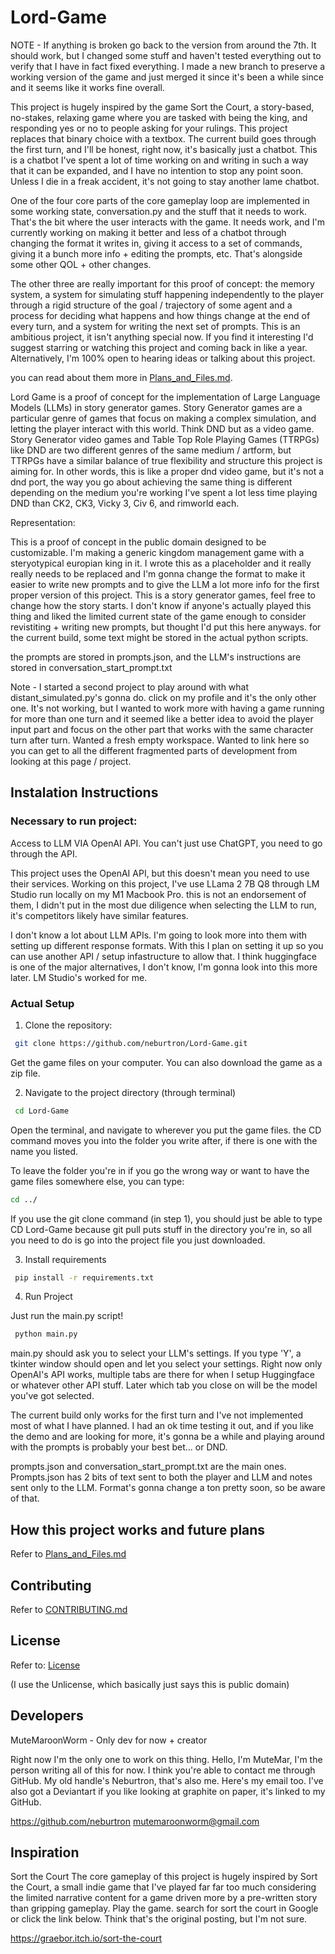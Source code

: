 # Lord-Game

NOTE - If anything is broken go back to the version from around the 7th. It should work, but I changed some stuff and haven't tested everything out to verify that I have in fact fixed everything. I made a new branch to preserve a working version of the game and just merged it since it's been a while since and it seems like it works fine overall. 



This project is hugely inspired by the game Sort the Court, a story-based, no-stakes, relaxing game where you are tasked with being the king, and responding yes or no to people asking for your rulings. This project replaces that binary choice with a textbox. The current build goes through the first turn, and I'll be honest, right now, it's basically just a chatbot. This is a chatbot I've spent a lot of time working on and writing in such a way that it can be expanded, and I have no intention to stop any point soon. Unless I die in a freak accident, it's not going to stay another lame chatbot. 

One of the four core parts of the core gameplay loop are implemented in some working state, conversation.py and the stuff that it needs to work. That's the bit where the user interacts with the game. It needs work, and I'm currently working on making it better and less of a chatbot through changing the format it writes in, giving it access to a set of commands, giving it a bunch more info + editing the prompts, etc. That's alongside some other QOL + other changes.

The other three are really important for this proof of concept: the memory system, a system for simulating stuff happening independently to the player through a rigid structure of the goal / trajectory of some agent and a process for deciding what happens and how things change at the end of every turn, and a system for writing the next set of prompts. This is an ambitious project, it isn't anything special now. If you find it interesting I'd suggest starring or watching this project and coming back in like a year. Alternatively, I'm 100% open to hearing ideas or talking about this project.

you can read about them more in [Plans_and_Files.md](Plans_and_files.md).


Lord Game is a proof of concept for the implementation of Large Language Models (LLMs) in story generator games. Story Generator games are a particular genre of games that focus on making a complex simulation, and letting the player interact with this world. Think DND but as a video game. Story Generator video games and Table Top Role Playing Games (TTRPGs) like DND are two different genres of the same medium / artform, but TTRPGs have a similar balance of true flexibility and structure this project is aiming for. In other words, this is like a proper dnd video game, but it's not a dnd port, the way you go about achieving the same thing is different depending on the medium you're working I've spent a lot less time playing DND than CK2, CK3, Vicky 3, Civ 6, and rimworld each. 

Representation:

This is a proof of concept in the public domain designed to be customizable. I'm making a generic kingdom management game with a steryotypical europian king in it. I wrote this as a placeholder and it really really needs to be replaced and I'm gonna change the format to make it easier to write new prompts and to give the LLM a lot more info for the first proper version of this project. This is a story generator games, feel free to change how the story starts. I don't know if anyone's actually played this thing and liked the limited current state of the game enough to consider revistiting + writing new prompts, but thought I'd put this here anyways. for the current build, some text might be stored in the actual python scripts.

 the prompts are stored in prompts.json, and the LLM's instructions are stored in conversation_start_prompt.txt

Note - I started a second project to play around with what distant_simulated.py's gonna do. click on my profile and it's the only other one. It's not working, but I wanted to work more with having a game running for more than one turn and it seemed like a better idea to avoid the player input part and focus on the other part that works with the same character turn after turn. Wanted a fresh empty workspace. Wanted to link here so you can get to all the different fragmented parts of development from looking at this page / project. 

## Instalation Instructions

### Necessary to run project:

Access to LLM VIA OpenAI API. You can't just use ChatGPT, you need to go through the API.

This project uses the OpenAI API, but this doesn't mean you need to use their services. Working on this project, I've use LLama 2 7B Q8 through LM Studio run locally on my M1 Macbook Pro. this is not an endorsement of them, I didn't put in the most due diligence when selecting the LLM to run, it's competitors likely have similar features. 

I don't know a lot about LLM APIs. I'm going to look more into them with setting up different response formats. With this I plan on setting it up so you can use another API / setup infastructure to allow that. I think huggingface is one of the major alternatives, I don't know, I'm gonna look into this more later. LM Studio's worked for me.


### Actual Setup

1. Clone the repository:

```bash
 git clone https://github.com/neburtron/Lord-Game.git
```

Get the game files on your computer. You can also download the game as a zip file.

2. Navigate to the project directory (through terminal)

```bash
 cd Lord-Game
```

Open the terminal, and navigate to wherever you put the game files. the CD command moves you into the folder you write after, if there is one with the name you listed. 

To leave the folder you're in if you go the wrong way or want to have the game files somewhere else, you can type:
```bash
cd ../
```

If you use the git clone command (in step 1), you should just be able to type CD Lord-Game because git pull puts stuff in the directory you're in, so all you need to do is go into the project file you just downloaded.

3. Install requirements

```bash
 pip install -r requirements.txt
```

4. Run Project

Just run the main.py script!

```bash
 python main.py
```

main.py should ask you to select your LLM's settings. If you type 'Y', a tkinter window should open and let you select your settings. Right now only OpenAI's API works, multiple tabs are there for when I setup Huggingface or whatever other API stuff. Later which tab you close on will be the model you've got selected. 

The current build only works for the first turn and I've not implemented most of what I have planned. I had an ok time testing it out, and if you like the demo and are looking for more, it's gonna be a while and playing around with the prompts is probably your best bet... or DND. 

prompts.json and conversation_start_prompt.txt are the main ones. Prompts.json has 2 bits of text sent to both the player and LLM and notes sent only to the LLM. Format's gonna change a ton pretty soon, so be aware of that. 

## How this project works and future plans

Refer to [Plans_and_Files.md](Plans_and_files.md)

## Contributing

Refer to [CONTRIBUTING.md](CONTRIBUTING.md)


## License

Refer to: [License](LICENSE)

(I use the Unlicense, which basically just says this is public domain)

## Developers

MuteMaroonWorm - Only dev for now + creator

Right now I'm the only one to work on this thing. Hello, I'm MuteMar, I'm the person writing all of this for now. I think you're able to contact me through GitHub. My old handle's Neburtron, that's also me. Here's my email too. I've also got a Deviantart if you like looking at graphite on paper, it's linked to my GitHub.

https://github.com/neburtron
mutemaroonworm@gmail.com



## Inspiration

Sort the Court
The core gameplay of this project is hugely inspired by Sort the Court, a small indie game that I've played far far too much considering the limited narrative content for a game driven more by a pre-written story than gripping gameplay. Play the game. search for sort the court in Google or click the link below. Think that's the original posting, but I'm not sure.

https://graebor.itch.io/sort-the-court